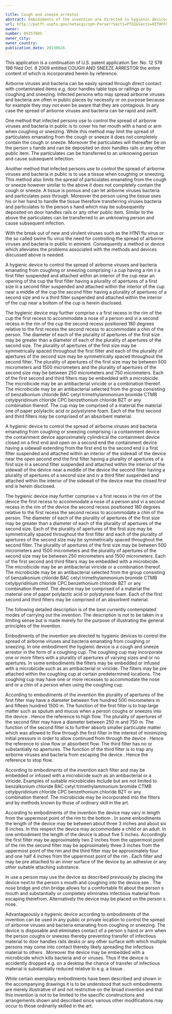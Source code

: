 ```yaml
---

title: Cough and sneeze arrestor
abstract: Embodiments of the invention are directed to hygienic devices to control the spread of airborne viruses and bacteria emanating from coughing or sneezing. In one embodiment, the hygienic device is a cough and sneeze arrestor in the form of a “coughing cup.” The coughing cup may incorporate one or more filters with a plurality of apertures of varying sizes and/or no apertures. In some embodiments, the filters may be embedded or infused with a microbicide such as an antibacterial or viricide. The filters may be pre-attached within the coughing cup at certain predetermined locations. The coughing cup may have one or more recesses to accommodate the nose and/or a chin of a person when using the coughing cup.
url: http://patft.uspto.gov/netacgi/nph-Parser?Sect1=PTO2&Sect2=HITOFF&p=1&u=%2Fnetahtml%2FPTO%2Fsearch-adv.htm&r=1&f=G&l=50&d=PALL&S1=09357805&OS=09357805&RS=09357805
owner: 
number: 09357805
owner_city: 
owner_country: 
publication_date: 20130626
---
```

This application is a continuation of U.S. patent application Ser. No. 12 576 196 filed Oct. 8 2009 entitled COUGH AND SNEEZE ARRESTOR the entire content of which is incorporated herein by reference.

Airborne viruses and bacteria can be easily spread through direct contact with contaminated items e.g. door handles table tops or railings or by coughing and sneezing. Infected persons who may spread airborne viruses and bacteria are often in public places by necessity or on purpose because for example they may not even be aware that they are contagious. In any case the spread of airborne viruses and bacteria can be rapid and swift.

One method that infected persons use to control the spread of airborne viruses and bacteria in public is to cover his her mouth with a hand or arm when coughing or sneezing. While this method may limit the spread of particulates emanating from the cough or sneeze it does not completely contain the cough or sneeze. Moreover the particulates will thereafter be on the person s hands and can be deposited on door handles rails or any other public item. The particulates can be transferred to an unknowing person and cause subsequent infection.

Another method that infected persons use to control the spread of airborne viruses and bacteria in public is to use a tissue when coughing or sneezing. This method also limits the spread of particulates emanating from the cough or sneeze however similar to the above it does not completely contain the cough or sneeze. A tissue is porous and can let airborne viruses bacteria and particulates pass through. Moreover the person using the tissue uses his or her hand to handle the tissue therefore transferring viruses bacteria and particulates to the person s hand which may be subsequently deposited on door handles rails or any other public item. Similar to the above the particulates can be transferred to an unknowing person and cause subsequent infection.

With the break out of new and virulent viruses such as the H1N1 flu virus or the so called swine flu virus the need for controlling the spread of airborne viruses and bacteria in public in eminent. Consequently a method or device which alleviates the problems associated with the methods and devices discussed above is needed.

A hygienic device to control the spread of airborne viruses and bacteria emanating from coughing or sneezing comprising i a cup having a rim ii a first filter suspended and attached within an interior of the cup near an opening of the cup the first filter having a plurality of apertures of a first size iii a second filter suspended and attached within the interior of the cup near a middle of the cup the second filter having a plurality of apertures of a second size and iv a third filter suspended and attached within the interior of the cup near a bottom of the cup is herein disclosed.

The hygienic device may further comprise v a first recess in the rim of the cup the first recess to accommodate a nose of a person and vi a second recess in the rim of the cup the second recess positioned 180 degrees relative to the first recess the second recess to accommodate a chin of the person. The diameter of each of the plurality of apertures of the first size may be greater than a diameter of each of the plurality of apertures of the second size. The plurality of apertures of the first size may be symmetrically spaced throughout the first filter and each of the plurality of apertures of the second size may be symmetrically spaced throughout the second filter. The plurality of apertures of the first size may be between 500 micrometers and 1500 micrometers and the plurality of apertures of the second size may be between 250 micrometers and 750 micrometers. Each of the first second and third filters may be embedded with a microbicide. The microbicide may be an antibacterial viricide or a combination thereof. The microbicide may be an antibacterial selected from the group consisting of benzalkonium chloride BAC cetyl trimethylammonium bromide CTMB cetylpyridinium chloride CPC benzethonium chloride BZT or any combination thereof. The cup may be comprised of a material the material one of paper polylactic acid or polystyrene foam. Each of the first second and third filters may be comprised of an absorbent material.

A hygienic device to control the spread of airborne viruses and bacteria emanating from coughing or sneezing comprising i a containment device the containment device approximately cylindrical the containment device closed on a first end and open on a second end the containment device having a sidewall extending from the first end to the second end ii a first filter suspended and attached within an interior of the sidewall of the device near the open second end the first filter having a plurality of apertures of a first size iii a second filter suspended and attached within the interior of the sidewall of the device near a middle of the device the second filter having a plurality of apertures of a second size and iv a third filter suspended and attached within the interior of the sidewall of the device near the closed first end is herein disclosed.

The hygienic device may further comprise v a first recess in the rim of the device the first recess to accommodate a nose of a person and vi a second recess in the rim of the device the second recess positioned 180 degrees relative to the first recess the second recess to accommodate a chin of the person. The diameter of each of the plurality of apertures of the first size may be greater than a diameter of each of the plurality of apertures of the second size. Each of the plurality of apertures of the first size may be symmetrically spaced throughout the first filter and each of the plurality of apertures of the second size may be symmetrically spaced throughout the second filter. The plurality of apertures of the first size may be between 500 micrometers and 1500 micrometers and the plurality of apertures of the second size may be between 250 micrometers and 1500 micrometers. Each of the first second and third filters may be embedded with a microbicide. The microbicide may be an antibacterial viricide or a combination thereof. The microbicide may be an antibacterial selected from the group consisting of benzalkonium chloride BAC cetyl trimethylammonium bromide CTMB cetylpyridinium chloride CPC benzethonium chloride BZT or any combination thereof. The device may be comprised of a material the material one of paper polylactic acid or polystyrene foam. Each of the first second and third filters may be comprised of an absorbent material.

The following detailed description is of the best currently contemplated modes of carrying out the invention. The description is not to be taken in a limiting sense but is made merely for the purpose of illustrating the general principles of the invention.

Embodiments of the invention are directed to hygienic devices to control the spread of airborne viruses and bacteria emanating from coughing or sneezing. In one embodiment the hygienic device is a cough and sneeze arrestor in the form of a coughing cup. The coughing cup may incorporate one or more filters with a plurality of apertures of varying sizes and or no apertures. In some embodiments the filters may be embedded or infused with a microbicide such as an antibacterial or viricide. The filters may be pre attached within the coughing cup at certain predetermined locations. The coughing cup may have one or more recesses to accommodate the nose and or a chin of a person when using the coughing cup.

According to embodiments of the invention the plurality of apertures of the first filter may have a diameter between five hundred 500 micrometers m and fifteen hundred 1500 m. The function of the first filter is to trap large matter such as sputum and mucus when a person coughs or sneezes into the device . Hence the reference to high flow. The plurality of apertures of the second filter may have a diameter between 250 m and 750 m. The function of the second filter is to further absorb smaller particulate matter which was allowed to flow through the first filter in the interest of minimizing initial pressure in order to allow continued from through the device . Hence the reference to slow flow or absorbent flow. The third filter has no or substantially no apertures. The function of the third filter is to trap any airborne viruses and bacteria from escaping the device . Hence the reference to stop flow. 

According to embodiments of the invention each filter and may be embedded or infused with a microbicide such as an antibacterial or a viricide. Examples of suitable microbicides include but are not limited to benzalkonium chloride BAC cetyl trimethylammonium bromide CTMB cetylpyridinium chloride CPC benzethonium chloride BZT or any combination thereof. The microbicide may be incorporated into the filters and by methods known by those of ordinary skill in the art.

According to embodiments of the invention the device may vary in length from the uppermost point of the rim to the bottom . In some embodiments the length of the device may be between about three 3 inches and about six 6 inches. In this respect the device may accommodate a child or an adult. In one embodiment the length of the device is about five 5 inches. Accordingly the first filter may be approximately two 2 inches from the uppermost point of the rim the second filter may be approximately three 3 inches from the uppermost point of the rim and the third filter may be approximately four and one half 4 inches from the uppermost point of the rim . Each filter and may be pre attached to an inner surface of the device by an adhesive or any other suitable attaching substance.

In use a person may use the device as described previously by placing the device next to the person s mouth and coughing into the device see . The nose bridge and chin bridge allows for a comfortable fit about the person s mouth and substantially or completely eliminates infectious material from escaping therefrom. Alternatively the device may be placed on the person s nose.

Advantageously a hygienic device according to embodiments of the invention can be used in any public or private location to control the spread of airborne viruses and bacteria emanating from coughing or sneezing. The device is disposable and eliminates contact of a person s hand or arm when the person coughs or sneezes thereby preventing transfer of infectious material to door handles rails desks or any other surface with which multiple persons may come into contact thereby likely spreading the infectious material to others . Moreover the device may be embedded with a microbicide which kills bacteria and or viruses. Thus if the device is accidently dropped e.g. on a desktop the chance of transfer of infectious material is substantially reduced relative to e.g. a tissue .

While certain exemplary embodiments have been described and shown in the accompanying drawings it is to be understood that such embodiments are merely illustrative of and not restrictive on the broad invention and that this invention is not to be limited to the specific constructions and arrangements shown and described since various other modifications may occur to those ordinarily skilled in the art.

